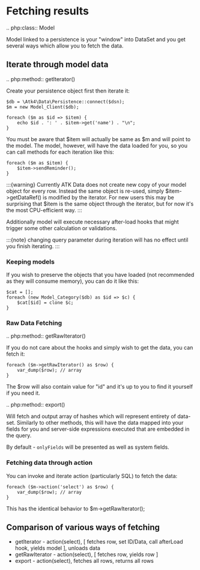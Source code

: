 # Fetching results

.. php:class:: Model

Model linked to a persistence is your "window" into DataSet and you get several
ways which allow you to fetch the data.

## Iterate through model data

.. php:method:: getIterator()

Create your persistence object first then iterate it:

```
$db = \Atk4\Data\Persistence::connect($dsn);
$m = new Model_Client($db);

foreach ($m as $id => $item) {
    echo $id . ': ' . $item->get('name') . "\n";
}
```

You must be aware that $item will actually be same as $m and will point to the model.
The model, however, will have the data loaded for you, so you can call methods for
each iteration like this:

```
foreach ($m as $item) {
    $item->sendReminder();
}
```

:::{warning}
Currently ATK Data does not create new copy of your model object for
every row. Instead the same object is re-used, simply $item->getDataRef() is modified
by the iterator. For new users this may be surprising that $item is the same
object through the iterator, but for now it's the most CPU-efficient way.
:::

Additionally model will execute necessary after-load hooks that might trigger some
other calculation or validations.

:::{note}
changing query parameter during iteration will has no effect until you
finish iterating.
:::

### Keeping models

If you wish to preserve the objects that you have loaded (not recommended as they
will consume memory), you can do it like this:

```
$cat = [];
foreach (new Model_Category($db) as $id => $c) {
    $cat[$id] = clone $c;
}
```

### Raw Data Fetching

.. php:method:: getRawIterator()

If you do not care about the hooks and simply wish to get the data, you can fetch
it:

```
foreach ($m->getRawIterator() as $row) {
    var_dump($row); // array
}
```

The $row will also contain value for "id" and it's up to you to find it yourself
if you need it.

.. php:method:: export()

Will fetch and output array of hashes which will represent entirety of data-set.
Similarly to other methods, this will have the data mapped into your fields for
you and server-side expressions executed that are embedded in the query.

By default - `onlyFields` will be presented as well as system fields.

### Fetching data through action

You can invoke and iterate action (particularly SQL) to fetch the data:

```
foreach ($m->action('select') as $row) {
    var_dump($row); // array
}
```

This has the identical behavior to $m->getRawIterator();

## Comparison of various ways of fetching

- getIterator - action(select), [ fetches row, set ID/Data, call afterLoad hook,
  yields model ], unloads data
- getRawIterator - action(select), [ fetches row, yields row ]
- export - action(select), fetches all rows, returns all rows
